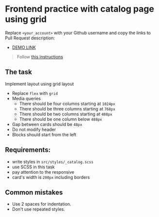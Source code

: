 # Frontend practice with catalog page using grid
Replace `<your_account>` with your Github username and copy the links to Pull Request description:
- [DEMO LINK](https://maksym-bobryk.github.io/layout_catalog_grid/)

> Follow [this instructions](https://github.com/mate-academy/layout_task-guideline#how-to-solve-the-layout-tasks-on-github)

## The task
Implement layout using grid layout

- Replace `flex` with `grid`
- Media queries
  - There should be four columns starting at `1024px`
  - There should be three columns starting at `768px`
  - There should be two columns starting at `488px`
  - There should be one column below `488px`
- Gap between cards should be `48px`
- Do not modify header
- Blocks should start from the left


## Requirements:
- write styles in `src/styles/_catalog.scss`
- use SCSS in this task
- pay attention to the responsive
- card's width is `200px` including borders

## Common mistakes
- Use 2 spaces for indentation.
- Don't use repeated styles.
